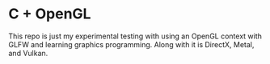 # C + OpenGL
This repo is just my experimental testing with using an OpenGL context with GLFW and learning graphics programming. Along with it is DirectX, Metal, and Vulkan.
